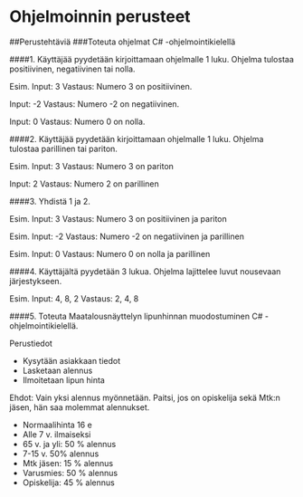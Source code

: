 # Ohjelmoinnin perusteet
##Perustehtäviä
###Toteuta ohjelmat C# -ohjelmointikielellä

####1. Käyttäjää pyydetään kirjoittamaan ohjelmalle 1 luku. 
Ohjelma tulostaa positiivinen, negatiivinen tai nolla.

Esim.
Input: 3
Vastaus: Numero 3 on positiivinen.

Input: -2
Vastaus: Numero -2 on negatiivinen.

Input: 0
Vastaus: Numero 0 on nolla.

####2. Käyttäjää pyydetään kirjoittamaan ohjelmalle 1 luku. 
Ohjelma tulostaa parillinen tai pariton.

Esim.
Input: 3
Vastaus: Numero 3 on pariton

Input: 2
Vastaus: Numero 2 on parillinen

####3. Yhdistä 1 ja 2.

Esim.
Input: 3
Vastaus: Numero 3 on positiivinen ja pariton

Esim.
Input: -2
Vastaus: Numero -2 on negatiivinen ja parillinen

Esim.
Input: 0
Vastaus: Numero 0 on nolla ja parillinen

####4. Käyttäjältä pyydetään 3 lukua.
Ohjelma lajittelee luvut nousevaan järjestykseen.

Esim.
Input: 4, 8, 2
Vastaus: 2, 4, 8

####5. Toteuta Maatalousnäyttelyn lipunhinnan muodostuminen C# -ohjelmointikielellä.

Perustiedot
- Kysytään asiakkaan tiedot
- Lasketaan alennus
- Ilmoitetaan lipun hinta

Ehdot: Vain yksi alennus myönnetään. 
Paitsi, jos on opiskelija sekä Mtk:n jäsen, hän saa molemmat alennukset.

- Normaalihinta 16 e
- Alle 7 v. ilmaiseksi
- 65 v. ja yli: 50 % alennus
- 7-15 v. 50% alennus
- Mtk jäsen: 15 % alennus
- Varusmies: 50 % alennus
- Opiskelija: 45 % alennus
